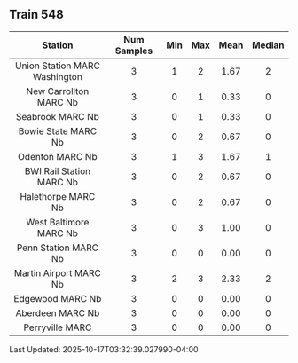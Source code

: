 ## Train 548

| Station | Num Samples | Min | Max | Mean | Median |
| :-----: | :---------: | :-: | :-: | :--: | :----: |
| Union Station MARC Washington | 3 | 1 | 2 | 1.67 | 2 |
| New Carrollton MARC Nb | 3 | 0 | 1 | 0.33 | 0 |
| Seabrook MARC Nb | 3 | 0 | 1 | 0.33 | 0 |
| Bowie State MARC Nb | 3 | 0 | 2 | 0.67 | 0 |
| Odenton MARC Nb | 3 | 1 | 3 | 1.67 | 1 |
| BWI Rail Station MARC Nb | 3 | 0 | 2 | 0.67 | 0 |
| Halethorpe MARC Nb | 3 | 0 | 2 | 0.67 | 0 |
| West Baltimore MARC Nb | 3 | 0 | 3 | 1.00 | 0 |
| Penn Station MARC Nb | 3 | 0 | 0 | 0.00 | 0 |
| Martin Airport MARC Nb | 3 | 2 | 3 | 2.33 | 2 |
| Edgewood MARC Nb | 3 | 0 | 0 | 0.00 | 0 |
| Aberdeen MARC Nb | 3 | 0 | 0 | 0.00 | 0 |
| Perryville MARC | 3 | 0 | 0 | 0.00 | 0 |


Last Updated: 2025-10-17T03:32:39.027990-04:00